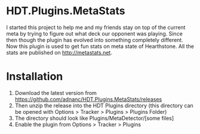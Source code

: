 # HDT.Plugins.MetaStats


I started this project to help me and my friends stay on top of the current meta by trying to figure out what deck our opponent was playing. Since then though the plugin has evolved into something completely different. Now this plugin is used to get fun stats on meta state of Hearthstone. All the stats are published on http://metastats.net. 

# Installation

1. Download the latest version from https://github.com/adnanc/HDT.Plugins.MetaStats/releases
2. Then unzip the release into the HDT Plugins directory (this directory can be opened with Options > Tracker > Plugins > Plugins Folder)
3. The directory should look like Plugins/MetaDetector/[some files]
4. Enable the plugin from Options > Tracker > Plugins
